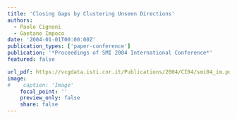 ```yaml
---
title: 'Closing Gaps by Clustering Unseen Directions'
authors:
  - Paolo Cignoni
  - Gaetano Impoco
date: '2004-01-01T00:00:00Z'
publication_types: ['paper-conference']
publication: '*Proceedings of SMI 2004 International Conference*'
featured: false

url_pdf: https://vcgdata.isti.cnr.it/Publications/2004/CI04/smi04_im.pdf
image:
#    caption: 'Image'
    focal_point: ''
    preview_only: false
    share: false
---
```

